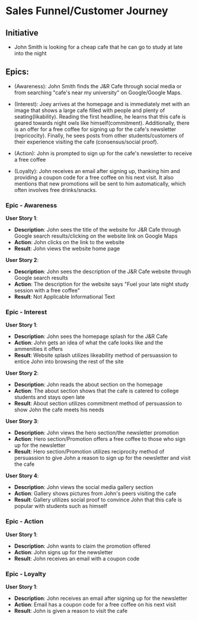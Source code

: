 # Sales Funnel/Customer Journey

## Initiative
- John Smith is looking for a cheap cafe that he can go to study at late into the night

## Epics:
- (Awareness): John Smith finds the J&R Cafe through social media or from searching "cafe's near my university" on Google/Google Maps.

- (Interest):  Joey arrives at the homepage and is immediately met with an image that shows a large cafe filled with people and plenty of seating(likability). Reading the first headline, he learns that this cafe is geared towards night owls like himself(commitment). Additionally, there is an offer for a free coffee for signing up for the cafe's newsletter (repricocity). Finally, he sees posts from other students/customers of their experience visiting the cafe (consensus/social proof).

- (Action): John is prompted to sign up for the cafe's newsletter to receive a free coffee

- (Loyalty): John receives an email after signing up, thanking him and providing a coupon code for a free coffee on his next visit. It also mentions that new promotions will be sent to him automatically, which often involves free drinks/snacks.

### Epic - Awareness
**User Story 1**: 
- **Description**: John sees the title of the website for J&R Cafe through Google search results/clicking on the website link on Google Maps
- **Action**: John clicks on the link to the website
- **Result**: John views the website home page

**User Story 2**:
- **Description**: John sees the description of the J&R Cafe website through Google search results
- **Action**: The description for the website says "Fuel your late night study session with a free coffee"
- **Result**: Not Applicable Informational Text

### Epic - Interest
**User Story 1**: 
- **Description**: John sees the homepage splash for the J&R Cafe
- **Action**: John gets an idea of what the cafe looks like and the ammenities it offers
- **Result**: Website splash utilizes likeability method of persuassion to entice John into browsing the rest of the site

**User Story 2**:
- **Description**: John reads the about section on the homepage
- **Action**: The about section shows that the cafe is catered to college students and stays open late
- **Result**:  About section utilizes commitment method of persuassion to show John the cafe meets his needs

**User Story 3**:
- **Description**: John views the hero section/the newsletter promotion 
- **Action**: Hero section/Promotion offers a free coffee to those who sign up for the newsletter
- **Result**: Hero section/Promotion utilizes reciprocity method of persuassion to give John a reason to sign up for the newsletter and visit the cafe

**User Story 4**:
- **Description**: John views the social media gallery section  
- **Action**: Gallery shows pictures from John's peers visiting the cafe
- **Result**: Gallery utilizes social proof to convince John that this cafe is popular with students such as himself

### Epic - Action
**User Story 1**:
- **Description**: John wants to claim the promotion offered 
- **Action**: John signs up for the newsletter
- **Result**: John receives an email with a coupon code

### Epic - Loyalty
**User Story 1**:
- **Description**: John receives an email after signing up for the newsletter  
- **Action**: Email has a coupon code for a free coffee on his next visit
- **Result**: John is given a reason to visit the cafe